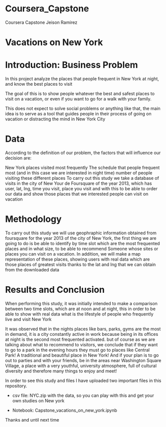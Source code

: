 # Coursera_Capstone
Coursera Capstone Jeison Ramirez

# Vacations on New York

# Introduction: Business Problem 
In this project analyze the places that people frequent in New York at night, and know the best places to visit

The goal of this is to show people whatever the best and safest places to visit on a vacation, or even if you want to go for a walk with your family.

This does not expect to solve social problems or anything like that, the main idea is to serve as a tool that guides people in their process of going on vacation or distracting the mind in New York City

# Data 
According to the definition of our problem, the factors that will influence our decision are:

New York places visited most frequently
The schedule that people frequent most (and in this case we are interested in night time)
number of people visiting these different places
To carry out this study we take a database of visits in the city of New Your de Foursquare of the year 2013, which has user, lat, lng, time you visit, place you visit and with this to be able to order our data and show those places that we interested people can visit on vacation

# Methodology

To carry out this study we will use geophraphic information obtained from foursquare for the year 2013 of the city of New York, the first thing we are going to do is be able to identify by time slot which are the most frequented places and in what size, to be able to recommend Someone whose sites or places you can visit on a vacation. In addition, we will make a map representation of these places, showing users with real data which are those places of greatest visits thanks to the lat and lng that we can obtain from the downloaded data

# Results and Conclusion

When performing this study, it was initially intended to make a comparison between two time slots, which are at noon and at night, this in order to be able to show with real data what is the lifestyle of people who frequently live and visit New York

It was observed that in the nights places like bars, parks, gyms are the most in demand, it is a city constantly active in work because being in its offices at night is the second most frequented activated. but of course as we are talking about what to recommend to visitors, we conclude that if they want to go to a park in the evening hours they must go to places like Central Park! A traditional and beautiful place in New York! And if your plan is to go out to parties and with your friends, be in the areas near Washington Square Village, a place with a very youthful, university atmosphere, full of cultural diversity and therefore many things to enjoy and meet!


In order to see this study and files I have uploaded two important files in this repository.


- csv file: NYC.zip with the data, so you can play with this and get your own studies on New york

- Notebook: Capstone_vacations_on_new_york.ipynb

Thanks and until next time


